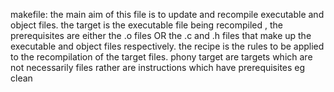 makefile: the main aim of this file is to update and recompile executable and object files. the target is the executable file being recompiled , the prerequisites are either the .o files OR the .c and .h files that make up the executable and object files respectively. the recipe is the rules to be applied to the recompilation of the target files. phony target are targets which are not necessarily files rather are instructions which have prerequisites eg clean
